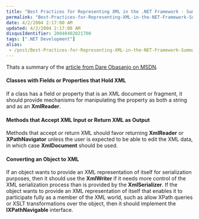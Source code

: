 ```yaml
---
title: "Best Practices for Representing XML in the .NET Framework - Summary"
permalink: "Best-Practices-for-Representing-XML-in-the-NET-Framework-Summary"
date: 4/2/2004 2:17:00 AM
updated: 4/2/2004 2:17:00 AM
disqusIdentifier: 20040402021700
tags: [".NET Development"]
alias:
 - /post/Best-Practices-for-Representing-XML-in-the-NET-Framework-Summary.aspx/index.html
---
```

Thats a summary of the [article from Dare Obasanjo on MSDN](http://msdn.microsoft.com/xml/default.aspx?pull=/library/en-us/dnexxml/html/xml03172004.asp). 
<h4>Classes with Fields or Properties that Hold XML</h4>If a class has a field or property that is an XML document or fragment, it should provide mechanisms for manipulating the property as both a string and as an <b>XmlReader</b>. 
<h4>Methods that Accept XML Input or Return XML as Output</h4>Methods that accept or return XML should favor returning <b>XmlReader</b> or <b>XPathNavigator</b> unless the user is expected to be able to edit the XML data, in which case <b>XmlDocument</b> should be used. 
<h4>Converting an Object to XML</h4>If an object wants to provide an XML representation of itself for serialization purposes, then it should use the <b>XmlWriter</b> if it needs more control of the XML serialization process than is provided by the <b>XmlSerializer</b>. If the object wants to provide an XML representation of itself that enables it to participate fully as a member of the XML world, such as allow XPath queries or XSLT transformations over the object, then it should implement the <b>IXPathNavigable</b> interface.

